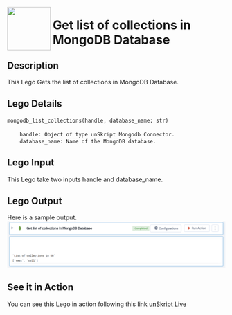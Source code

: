[<img align="left" src="https://unskript.com/assets/favicon.png" width="100" height="100" style="padding-right: 5px">](https://unskript.com/assets/favicon.png) 
<h1>Get list of collections in MongoDB Database</h1>

## Description
This Lego Gets the list of collections in MongoDB Database.


## Lego Details

    mongodb_list_collections(handle, database_name: str)

        handle: Object of type unSkript Mongodb Connector.
        database_name: Name of the MongoDB database.

## Lego Input
This Lego take two inputs handle and database_name. 

## Lego Output
Here is a sample output.
<img src="./1.png">


## See it in Action

You can see this Lego in action following this link [unSkript Live](https://us.app.unskript.io)